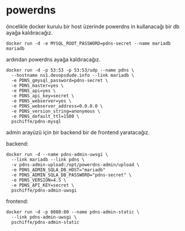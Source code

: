 # powerdns

öncelikle docker kurulu bir host üzerinde powerdns in kullanacağı bir db ayağa kaldıracağız.

```
docker run -d -e MYSQL_ROOT_PASSWORD=pdns-secret --name mariadb mariadb
```

ardından powerdns ayağa kaldıracağız.

````
docker run -d -p 53:53 -p 53:53/udp --name pdns \
  --hostname ns1.devopsdude.info --link mariadb \
  -e PDNS_gmysql_password=pdns-secret \
  -e PDNS_master=yes \
  -e PDNS_api=yes \
  -e PDNS_api_key=secret \
  -e PDNS_webserver=yes \
  -e PDNS_webserver_address=0.0.0.0 \
  -e PDNS_version_string=anonymous \
  -e PDNS_default_ttl=1500 \
  pschiffe/pdns-mysql
  ````

admin arayüzü için bir backend bir de frontend yaratacağız.

backend:

````
docker run -d --name pdns-admin-uwsgi \
  --link mariadb --link pdns \
  -v pdns-admin-upload:/opt/powerdns-admin/upload \
  -e PDNS_ADMIN_SQLA_DB_HOST="mariadb"
  -e PDNS_ADMIN_SQLA_DB_PASSWORD="pdns-secret" \
  -e PDNS_VERSION=4.5 \
  -e PDNS_API_KEY=secret \
  pschiffe/pdns-admin-uwsgi
  ````

frontend:

````
docker run -d -p 8080:80 --name pdns-admin-static \
  --link pdns-admin-uwsgi \
  pschiffe/pdns-admin-static
  ````

